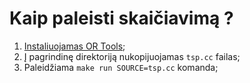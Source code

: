 # Kaip paleisti skaičiavimą ?
1. [Instaliuojamas OR Tools](https://developers.google.com/optimization/install/cpp/);
2. Į pagrindinę direktoriją nukopijuojamas `tsp.cc` failas;
3. Paleidžiama `make run SOURCE=tsp.cc` komanda;
